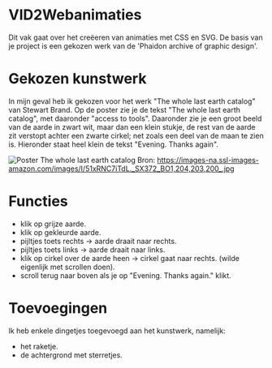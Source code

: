# VID2Webanimaties
Dit vak gaat over het creëeren van animaties met CSS en SVG.
De basis van je project is een gekozen werk van de 'Phaidon archive of graphic design'.

# Gekozen kunstwerk
In mijn geval heb ik gekozen voor het werk "The whole last earth catalog" van Stewart Brand.
Op de poster zie je de tekst "The whole last earth catalog", met daaronder "access to tools". Daaronder zie je een groot beeld van de aarde in zwart wit, maar dan een klein stukje, de rest van de aarde zit verstopt achter een zwarte cirkel; net zoals een deel van de maan te zien is. Hieronder staat heel klein de tekst "Evening. Thanks again".

![Poster The whole last earth catalog](https://images-na.ssl-images-amazon.com/images/I/51xRNC7iTdL._SX372_BO1,204,203,200_.jpg)
Bron: https://images-na.ssl-images-amazon.com/images/I/51xRNC7iTdL._SX372_BO1,204,203,200_.jpg

# Functies
* klik op grijze aarde.
* klik op gekleurde aarde.
* pijltjes toets rechts -> aarde draait naar rechts.
* pijltjes toets links -> aarde draait naar links.
* klik op cirkel over de aarde heen -> cirkel gaat naar rechts. (wilde eigenlijk met scrollen doen).
* scroll terug naar boven als je op "Evening. Thanks again." klikt.

# Toevoegingen
Ik heb enkele dingetjes toegevoegd aan het kunstwerk, namelijk:
* het raketje.
* de achtergrond met sterretjes.
